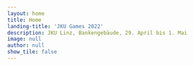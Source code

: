 ```yaml
---
layout: home
title: Home
landing-title: 'JKU Games 2022'
description: JKU Linz, Bankengebäude, 29. April bis 1. Mai
image: null
author: null
show_tile: false
---
```


